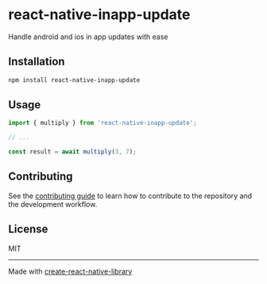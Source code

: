 # react-native-inapp-update

Handle android and ios in app updates with ease

## Installation

```sh
npm install react-native-inapp-update
```

## Usage

```js
import { multiply } from 'react-native-inapp-update';

// ...

const result = await multiply(3, 7);
```

## Contributing

See the [contributing guide](CONTRIBUTING.md) to learn how to contribute to the repository and the development workflow.

## License

MIT

---

Made with [create-react-native-library](https://github.com/callstack/react-native-builder-bob)
